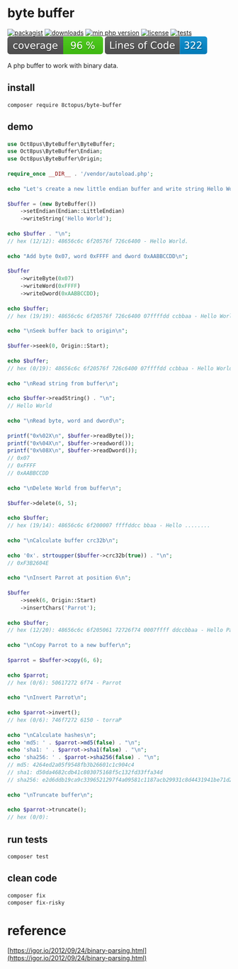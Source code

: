 # byte buffer

[![packagist](https://poser.pugx.org/8ctopus/byte-buffer/v)](https://packagist.org/packages/8ctopus/byte-buffer)
[![downloads](https://poser.pugx.org/8ctopus/byte-buffer/downloads)](https://packagist.org/packages/8ctopus/byte-buffer)
[![min php version](https://poser.pugx.org/8ctopus/byte-buffer/require/php)](https://packagist.org/packages/8ctopus/byte-buffer)
[![license](https://poser.pugx.org/8ctopus/byte-buffer/license)](https://packagist.org/packages/8ctopus/byte-buffer)
[![tests](https://github.com/8ctopus/byte-buffer/actions/workflows/tests.yml/badge.svg)](https://github.com/8ctopus/byte-buffer/actions/workflows/tests.yml)
![code coverage badge](https://raw.githubusercontent.com/8ctopus/byte-buffer/image-data/coverage.svg)
![lines of code](https://raw.githubusercontent.com/8ctopus/byte-buffer/image-data/lines.svg)

A php buffer to work with binary data.

## install

    composer require 8ctopus/byte-buffer

## demo

```php
use Oct8pus\ByteBuffer\ByteBuffer;
use Oct8pus\ByteBuffer\Endian;
use Oct8pus\ByteBuffer\Origin;

require_once __DIR__ . '/vendor/autoload.php';

echo "Let's create a new little endian buffer and write string Hello World\n";

$buffer = (new ByteBuffer())
    ->setEndian(Endian::LittleEndian)
    ->writeString('Hello World');

echo $buffer . "\n";
// hex (12/12): 48656c6c 6f20576f 726c6400 - Hello World.

echo "Add byte 0x07, word 0xFFFF and dword 0xAABBCCDD\n";

$buffer
    ->writeByte(0x07)
    ->writeWord(0xFFFF)
    ->writeDword(0xAABBCCDD);

echo $buffer;
// hex (19/19): 48656c6c 6f20576f 726c6400 07ffffdd ccbbaa - Hello World........

echo "\nSeek buffer back to origin\n";

$buffer->seek(0, Origin::Start);

echo $buffer;
// hex (0/19): 48656c6c 6f20576f 726c6400 07ffffdd ccbbaa - Hello World........

echo "\nRead string from buffer\n";

echo $buffer->readString() . "\n";
// Hello World

echo "\nRead byte, word and dword\n";

printf("0x%02X\n", $buffer->readByte());
printf("0x%04X\n", $buffer->readword());
printf("0x%08X\n", $buffer->readDword());
// 0x07
// 0xFFFF
// 0xAABBCCDD

echo "\nDelete World from buffer\n";

$buffer->delete(6, 5);

echo $buffer;
// hex (19/14): 48656c6c 6f200007 ffffddcc bbaa - Hello ........

echo "\nCalculate buffer crc32b\n";

echo '0x'. strtoupper($buffer->crc32b(true)) . "\n";
// 0xF3B2604E

echo "\nInsert Parrot at position 6\n";

$buffer
    ->seek(6, Origin::Start)
    ->insertChars('Parrot');

echo $buffer;
// hex (12/20): 48656c6c 6f205061 72726f74 0007ffff ddccbbaa - Hello Parrot........

echo "\nCopy Parrot to a new buffer\n";

$parrot = $buffer->copy(6, 6);

echo $parrot;
// hex (0/6): 50617272 6f74 - Parrot

echo "\nInvert Parrot\n";

echo $parrot->invert();
// hex (0/6): 746f7272 6150 - torraP

echo "\nCalculate hashes\n";
echo 'md5: ' . $parrot->md5(false) . "\n";
echo 'sha1: ' . $parrot->sha1(false) . "\n";
echo 'sha256: ' . $parrot->sha256(false) . "\n";
// md5: 4264ed2a05f9548fb3b26601c1c904c4
// sha1: d50da4682cdb41c803075168f5c132fd33ffa34d
// sha256: e2d6ddb19ca9c3396521297f4a09581c1187acb29931c8d4431941be71d2215c

echo "\nTruncate buffer\n";

echo $parrot->truncate();
// hex (0/0):
```

## run tests

    composer test

## clean code

    composer fix
    composer fix-risky

# reference

[https://igor.io/2012/09/24/binary-parsing.html](https://igor.io/2012/09/24/binary-parsing.html)
